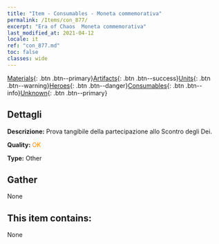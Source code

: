 ```yaml
---
title: "Item - Consumables - Moneta commemorativa"
permalink: /Items/con_877/
excerpt: "Era of Chaos  Moneta commemorativa"
last_modified_at: 2021-04-12
locale: it
ref: "con_877.md"
toc: false
classes: wide
---
```

 [Materials](/it/Items/){: .btn .btn--primary}[Artifacts](/it/Items/Artifacts/){: .btn .btn--success}[Units](/it/Items/Units/){: .btn .btn--warning}[Heroes](/it/Items/Heroes/){: .btn .btn--danger}[Consumables](/it/Items/Consumables/){: .btn .btn--info}[Unknown](/it/Items/Unknown/){: .btn .btn--primary}

## Dettagli
 **Descrizione:** Prova tangibile della partecipazione allo Scontro degli Dei.

 **Quality:** <span style="color: #FF8C00">OK</span>

 **Type:** Other

## Gather

  None

## This item contains:

  None

